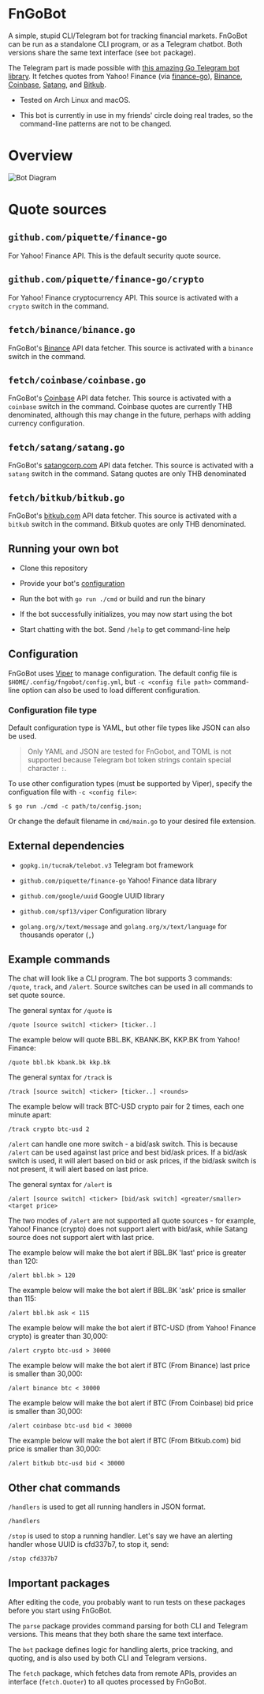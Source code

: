 # FnGoBot
A simple, stupid CLI/Telegram bot for tracking financial markets. FnGoBot can be run as a standalone CLI program, or as a Telegram chatbot. Both versions share the same text interface (see `bot` package).

The Telegram part is made possible with [this amazing Go Telegram bot library](https://gopkg.in/tucnak/telebot.v3). It fetches quotes from Yahoo! Finance (via [finance-go](https://github.com/piquette/finance-go)), [Binance](https://binance.com), [Coinbase](https://coinbase.com), [Satang](https://satangcorp.com), and [Bitkub](https://bitkub.com).

- Tested on Arch Linux and macOS.

- This bot is currently in use in my friends' circle doing real trades, so the command-line patterns are not to be changed.

# Overview
![Bot Diagram](https://github.com/artnoi43/fngobot/blob/develop/fngobot.png?raw=true)

# Quote sources
## `github.com/piquette/finance-go`
For Yahoo! Finance API. This is the default security quote source.

## `github.com/piquette/finance-go/crypto`
For Yahoo! Finance cryptocurrency API. This source is activated with a `crypto` switch in the command.

## `fetch/binance/binance.go`
FnGoBot's [Binance](https://binance.com) API data fetcher. This source is activated with a `binance` switch in the command.

## `fetch/coinbase/coinbase.go`
FnGoBot's [Coinbase](https://coinbase.com) API data fetcher. This source is activated with a `coinbase` switch in the command. Coinbase quotes are currently THB denominated, although this may change in the future, perhaps with adding currency configuration.

## `fetch/satang/satang.go`
FnGoBot's [satangcorp.com](https://satangcorp.com) API data fetcher. This source is activated with a `satang` switch in the command. Satang quotes are only THB denominated

## `fetch/bitkub/bitkub.go`
FnGoBot's [bitkub.com](https://bitkub.com) API data fetcher. This source is activated with a `bitkub` switch in the command. Bitkub quotes are only THB denominated.

## Running your own bot
- Clone this repository

- Provide your bot's [configuration](#config)

- Run the bot with `go run ./cmd` or build and run the binary

- If the bot successfully initializes, you may now start using the bot

- Start chatting with the bot. Send `/help` to get command-line help

## <a name="config">Configuration</a>
FnGoBot uses [Viper](github.com/spf13/viper) to manage configuration. The default config file is `$HOME/.config/fngobot/config.yml`, but `-c <config file path>` command-line option can also be used to load different configuration.
### Configuration file type
Default configuration type is YAML, but other file types like JSON can also be used.

> Only YAML and JSON are tested for FnGobot, and TOML is not supported because Telegram bot token strings contain special character `:`.

To use other configuration types (must be supported by Viper), specify the configuation file with `-c <config file>`:

    $ go run ./cmd -c path/to/config.json;

Or change the default filename in `cmd/main.go` to your desired file extension.

## External dependencies

- `gopkg.in/tucnak/telebot.v3` Telegram bot framework

- `github.com/piquette/finance-go` Yahoo! Finance data library

- `github.com/google/uuid` Google UUID library

- `github.com/spf13/viper` Configuration library

- `golang.org/x/text/message` and `golang.org/x/text/language` for thousands operator (`,`)

## Example commands
The chat will look like a CLI program. The bot supports 3 commands: `/quote`, `track`, and `/alert`. Source switches can be used in all commands to set quote source.

The general syntax for `/quote` is

    /quote [source switch] <ticker> [ticker..]

The example below will quote BBL.BK, KBANK.BK, KKP.BK from Yahoo! Finance:

    /quote bbl.bk kbank.bk kkp.bk

The general syntax for `/track` is

    /track [source switch] <ticker> [ticker..] <rounds>

The example below will track BTC-USD crypto pair for 2 times, each one minute apart:

    /track crypto btc-usd 2

`/alert` can handle one more switch - a bid/ask switch. This is because `/alert` can be used against last price and best bid/ask prices. If a bid/ask switch is used, it will alert based on bid or ask prices, if the bid/ask switch is not present, it will alert based on last price.

The general syntax for `/alert` is

    /alert [source switch] <ticker> [bid/ask switch] <greater/smaller> <target price>

The two modes of `/alert` are not supported all quote sources - for example, Yahoo! Finance (crypto) does not support alert with bid/ask, while Satang source does not support alert with last price.

The example below will make the bot alert if BBL.BK 'last' price is greater than 120:

    /alert bbl.bk > 120

The example below will make the bot alert if BBL.BK 'ask' price is smaller than 115:

    /alert bbl.bk ask < 115

The example below will make the bot alert if BTC-USD (from Yahoo! Finance crypto) is greater than 30,000:

    /alert crypto btc-usd > 30000

The example below will make the bot alert if BTC (From Binance) last price is smaller than 30,000:

    /alert binance btc < 30000

The example below will make the bot alert if BTC (From Coinbase) bid price is smaller than 30,000:

    /alert coinbase btc-usd bid < 30000

The example below will make the bot alert if BTC (From Bitkub.com) bid price is smaller than 30,000:

    /alert bitkub btc-usd bid < 30000

## Other chat commands

`/handlers` is used to get all running handlers in JSON format.

    /handlers

`/stop` is used to stop a running handler. Let's say we have an alerting handler whose UUID is cfd337b7, to stop it, send:

    /stop cfd337b7

## Important packages
After editing the code, you probably want to run tests on these packages before you start using FnGoBot.

The `parse` package provides command parsing for both CLI and Telegram versions. This means that they both share the same text interface.

The `bot` package defines logic for handling alerts, price tracking, and quoting, and is also used by both CLI and Telegram versions.

The `fetch` package, which fetches data from remote APIs, provides an interface (`fetch.Quoter`) to all quotes processed by FnGoBot.
